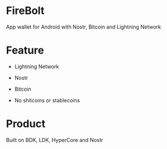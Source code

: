 # FireBolt

App wallet for Android with Nostr, Bitcoin and Lightning Network 


# Feature

- Lightning Network

- Nostr

- Bitcoin

- No shitcoins or stablecoins

# Product

Built on BDK, LDK, HyperCore and Nostr
